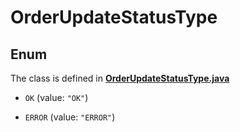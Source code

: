 

# OrderUpdateStatusType

## Enum

The class is defined in **[OrderUpdateStatusType.java](../../src/main/java/org/openapitools/model/OrderUpdateStatusType.java)**


* `OK` (value: `"OK"`)

* `ERROR` (value: `"ERROR"`)



